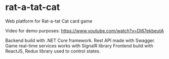 # rat-a-tat-cat
Web platform for Rat-a-tat Cat card game

Video for demo purposes:
https://www.youtube.com/watch?v=DI67ekbeutA

Backend build with .NET Core framework.
Rest API made with Swagger.
Game real-time services works with SignalR library
Frontend build with ReactJS, Redux library used to control states.
